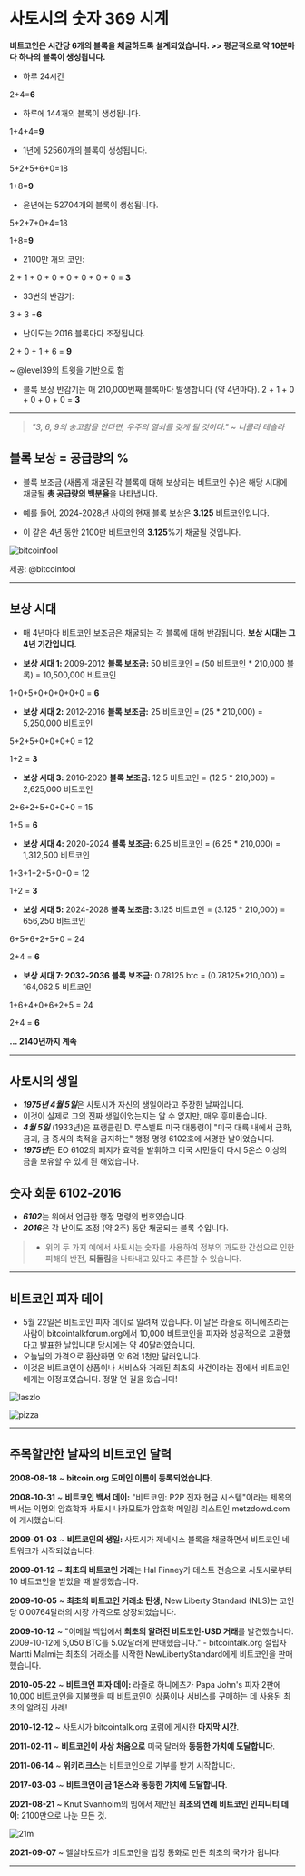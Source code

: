 # 사토시의 숫자 369 시계

**비트코인은 시간당 6개의 블록을 채굴하도록 설계되었습니다. >> 평균적으로 약 10분마다 하나의 블록이 생성됩니다.**

* 하루 24시간

2+4=**6**

* 하루에 144개의 블록이 생성됩니다.

1+4+4=**9**

* 1년에 52560개의 블록이 생성됩니다.

5+2+5+6+0=18

1+8=**9**

* 윤년에는 52704개의 블록이 생성됩니다.

5+2+7+0+4=18

1+8=**9**

* 2100만 개의 코인:

2 + 1 + 0 + 0 + 0 + 0 + 0 + 0 = **3**

* 33번의 반감기:

3 + 3 =**6**

* 난이도는 2016 블록마다 조정됩니다.

2 + 0 + 1 + 6 = **9**

~ @level39의 트윗을 기반으로 함

* 블록 보상 반감기는 매
210,000번째 블록마다 발생합니다 (약 4년마다).
2 + 1 + 0 + 0 + 0 + 0 = **3**

---

>*"3, 6, 9의 숭고함을 안다면,
우주의 열쇠를 갖게 될 것이다."
~ 니콜라 테슬라*

## 블록 보상 = 공급량의 %

* 블록 보조금 (새롭게 채굴된 각 블록에 대해 보상되는 비트코인 수)은 해당 시대에 채굴될 **총 공급량의 백분율**을 나타냅니다.

* 예를 들어, 2024-2028년 사이의 현재 블록 보상은 **3.125** 비트코인입니다.

* 이 같은 4년 동안 2100만 비트코인의 **3.125**%가 채굴될 것입니다.

![bitcoinfool](figure-028-bitcoinfool.png)

제공: @bitcoinfool

---

## 보상 시대

* 매 4년마다 비트코인 보조금은 채굴되는 각 블록에 대해 반감됩니다. **보상 시대는 그 4년 기간입니다.**

* **보상 시대 1:** 2009-2012 **블록 보조금:** 50 비트코인
= (50 비트코인 * 210,000 블록) = 10,500,000 비트코인

1+0+5+0+0+0+0+0 = **6**

* **보상 시대 2:** 2012-2016 **블록 보조금:** 25 비트코인
= (25 * 210,000) = 5,250,000 비트코인

5+2+5+0+0+0+0 = 12

1+2 = **3**

* **보상 시대 3:** 2016-2020 **블록 보조금:** 12.5 비트코인
= (12.5 * 210,000) = 2,625,000 비트코인

2+6+2+5+0+0+0 = 15

1+5 = **6**

* **보상 시대 4:** 2020-2024 **블록 보조금:** 6.25 비트코인
= (6.25 * 210,000) = 1,312,500 비트코인

1+3+1+2+5+0+0 = 12

1+2 = **3**

* **보상 시대 5:** 2024-2028 **블록 보조금:** 3.125 비트코인
= (3.125 * 210,000) = 656,250 비트코인

6+5+6+2+5+0 = 24

2+4 = **6**

* **보상 시대 7: 2032-2036 블록 보조금:** 0.78125 btc
= (0.78125*210,000) = 164,062.5 비트코인

1+6+4+0+6+2+5 = 24

2+4 = **6**

**... 2140년까지 계속**

---

## 사토시의 생일

* ***1975년 4월 5일***은 사토시가 자신의 생일이라고 주장한 날짜입니다.
* 이것이 실제로 그의 진짜 생일이었는지는 알 수 없지만, 매우 흥미롭습니다.
* ***4월 5일*** (1933년)은 프랭클린 D. 루스벨트 미국 대통령이 "미국 대륙 내에서 금화, 금괴, 금 증서의 축적을 금지하는" 행정 명령 6102호에 서명한 날이었습니다.
* ***1975년***은 EO 6102의 폐지가 효력을 발휘하고 미국 시민들이 다시 5온스 이상의 금을 보유할 수 있게 된 해였습니다.

## 숫자 회문 6102-2016

* ***6102***는 위에서 언급한 행정 명령의 번호였습니다.
* ***2016***은 각 난이도 조정 (약 2주) 동안 채굴되는 블록 수입니다.

>* 위의 두 가지 예에서 사토시는 숫자를 사용하여 정부의 과도한 간섭으로 인한 피해의 반전, **되돌림**을 나타내고 있다고 추론할 수 있습니다.

---

## 비트코인 피자 데이

* 5월 22일은 비트코인 피자 데이로 알려져 있습니다. 이 날은 라즐로 하니에츠라는 사람이 bitcointalkforum.org에서 10,000 비트코인을 피자와 성공적으로 교환했다고 발표한 날입니다! 당시에는 약 40달러였습니다.
* 오늘날의 가격으로 환산하면 약 6억 1천만 달러입니다.
* 이것은 비트코인이 상품이나 서비스와 거래된 최초의 사건이라는 점에서 비트코인에게는 이정표였습니다. 정말 먼 길을 왔습니다!

![laszlo](figure-029-laszlo.png)

![pizza](figure-030-pizza.png)

---

## 주목할만한 날짜의 비트코인 달력

**2008-08-18** ~ **bitcoin.org 도메인 이름이 등록되었습니다.**

**2008-10-31** ~ **비트코인 백서 데이:** "비트코인: P2P 전자 현금 시스템"이라는 제목의 백서는 익명의 암호학자 사토시 나카모토가 암호학 메일링 리스트인 metzdowd.com에 게시했습니다.

**2009-01-03** ~ **비트코인의 생일:** 사토시가 제네시스 블록을 채굴하면서 비트코인 네트워크가 시작되었습니다.

**2009-01-12** ~ **최초의 비트코인 거래**는 Hal Finney가 테스트 전송으로 사토시로부터 10 비트코인을 받았을 때 발생했습니다.

**2009-10-05** ~ **최초의 비트코인 거래소 탄생,** New Liberty Standard (NLS)는 코인당 0.00764달러의 시장 가격으로 상장되었습니다.

**2009-10-12** ~ "이메일 백업에서 **최초의 알려진 비트코인-USD 거래**를 발견했습니다. 2009-10-12에 5,050 BTC를 5.02달러에 판매했습니다." - bitcointalk.org 설립자 Martti Malmi는 최초의 거래소를 시작한 NewLibertyStandard에게 비트코인을 판매했습니다.

**2010-05-22** ~ **비트코인 피자 데이:** 라즐로 하니에츠가 Papa John's 피자 2판에 10,000 비트코인을 지불했을 때 비트코인이 상품이나 서비스를 구매하는 데 사용된 최초의 알려진 사례!

**2010-12-12** ~ 사토시가 bitcointalk.org 포럼에 게시한 **마지막 시간**.

**2011-02-11** ~ **비트코인이 사상 처음으로** 미국 달러와 **동등한 가치에 도달합니다**.

**2011-06-14** ~ **위키리크스**는 비트코인으로 기부를 받기 시작합니다.

**2017-03-03** ~ **비트코인이 금 1온스와 동등한 가치에 도달합니다**.

**2021-08-21** ~ Knut Svanholm의 밈에서 제안된 **최초의 연례 비트코인 인피니티 데이**:
2100만으로 나눈 모든 것.

![21m](figure-031-21m.png)

**2021-09-07** ~ 엘살바도르가 비트코인을 법정 통화로 만든 최초의 국가가 됩니다.

---